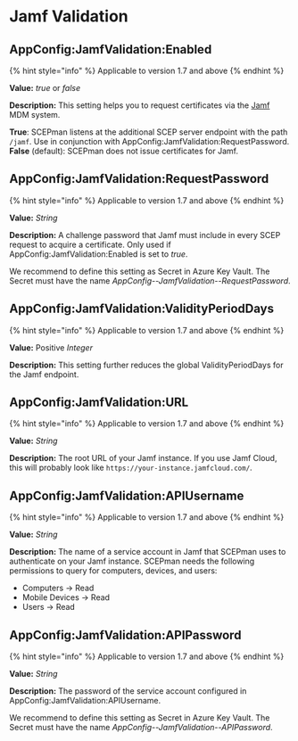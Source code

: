 # Jamf Validation

## AppConfig:JamfValidation:Enabled

{% hint style="info" %}
Applicable to version 1.7 and above
{% endhint %}

**Value:** _true_ or _false_

**Description:** This setting helps you to request certificates via the [Jamf](https://github.com/scepman/scepman-docs/tree/6358a93fe3c35dd51ae9501a385049ad1c8feb0b/docs/certificate-deployment/jamf/general.md) MDM system.

**True**: SCEPman listens at the additional SCEP server endpoint with the path `/jamf`. Use in conjunction with AppConfig:JamfValidation:RequestPassword. **False** (default): SCEPman does not issue certificates for Jamf.

## AppConfig:JamfValidation:RequestPassword

{% hint style="info" %}
Applicable to version 1.7 and above
{% endhint %}

**Value:** _String_

**Description:** A challenge password that Jamf must include in every SCEP request to acquire a certificate. Only used if AppConfig:JamfValidation:Enabled is set to _true_.

We recommend to define this setting as Secret in Azure Key Vault. The Secret must have the name _AppConfig--JamfValidation--RequestPassword_.

## AppConfig:JamfValidation:ValidityPeriodDays

{% hint style="info" %}
Applicable to version 1.7 and above
{% endhint %}

**Value:** Positive _Integer_

**Description:** This setting further reduces the global ValidityPeriodDays for the Jamf endpoint.

## AppConfig:JamfValidation:URL

{% hint style="info" %}
Applicable to version 1.7 and above
{% endhint %}

**Value:** _String_

**Description:** The root URL of your Jamf instance. If you use Jamf Cloud, this will probably look like `https://your-instance.jamfcloud.com/`.



## AppConfig:JamfValidation:APIUsername

{% hint style="info" %}
Applicable to version 1.7 and above
{% endhint %}

**Value:** _String_

**Description:** The name of a service account in Jamf that SCEPman uses to authenticate on your Jamf instance. SCEPman needs the following permissions to query for computers, devices, and users:

* Computers -> Read
* Mobile Devices -> Read
* Users -> Read

## AppConfig:JamfValidation:APIPassword

{% hint style="info" %}
Applicable to version 1.7 and above
{% endhint %}

**Value:** _String_

**Description:** The password of the service account configured in AppConfig:JamfValidation:APIUsername.

We recommend to define this setting as Secret in Azure Key Vault. The Secret must have the name _AppConfig--JamfValidation--APIPassword_.

